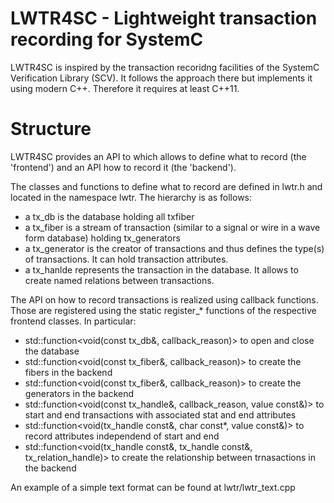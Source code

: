 # LWTR4SC - Lightweight transaction recording for SystemC

LWTR4SC is inspired by the transaction recoridng facilities of the SystemC Verification Library (SCV).
It follows the approach there but implements it using modern C++. Therefore it requires at least C++11.

# Structure

LWTR4SC provides an API to which allows to define what to record (the 'frontend') and an API how to record it (the 'backend').

The classes and functions to define what to record are defined in lwtr.h and located in the namespace lwtr.
The hierarchy is as follows:
* a tx_db is the database holding all txfiber
* a tx_fiber is a stream of transaction (similar to a signal or wire in a wave form database) holding tx_generators
* a tx_generator is the creator of transactions and thus defines the type(s) of transactions. It can hold transaction attributes.
* a tx_hanlde represents the transaction in the database. It allows to create named relations between transactions.

The API on how to record transactions is realized using callback functions.
Those are registered using the static register_* functions of the respective frontend classes.
In particular:
* std::function<void(const tx_db&, callback_reason)> to open and close the database
* std::function<void(const tx_fiber&, callback_reason)> to create the fibers in the backend
* std::function<void(const tx_fiber&, callback_reason)> to create the generators in the backend
* std::function<void(const tx_handle&, callback_reason, value const&)> to start and end transactions with associated stat and end attributes
* std::function<void(tx_handle const&, char const*, value const&)> to record attributes independend of start and end
* std::function<void(tx_handle const&, tx_handle const&, tx_relation_handle)> to create the relationship between trnasactions in the backend

An example of a simple text format can be found at lwtr/lwtr_text.cpp
